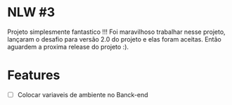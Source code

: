 # NLW #3 

Projeto simplesmente fantastico !!! Foi maravilhoso trabalhar nesse projeto, lançaram o desafio para versão 2.0 do projeto e elas foram aceitas. 
Então aguardem a proxima release do projeto :).


# Features

- [ ] Colocar variaveis de ambiente no Banck-end 
